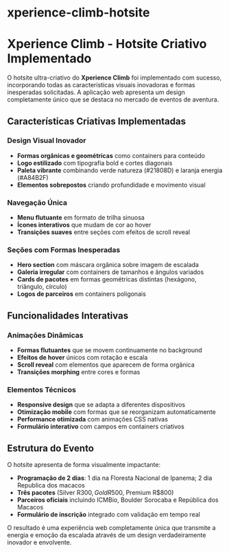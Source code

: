# xperience-climb-hotsite

# Xperience Climb - Hotsite Criativo Implementado

O hotsite ultra-criativo do **Xperience Climb** foi implementado com sucesso, incorporando todas as características visuais inovadoras e formas inesperadas solicitadas. A aplicação web apresenta um design completamente único que se destaca no mercado de eventos de aventura.

## Características Criativas Implementadas

### Design Visual Inovador
- **Formas orgânicas e geométricas** como containers para conteúdo
- **Logo estilizado** com tipografia bold e cortes diagonais
- **Paleta vibrante** combinando verde natureza (#21808D) e laranja energia (#A84B2F)
- **Elementos sobrepostos** criando profundidade e movimento visual

### Navegação Única
- **Menu flutuante** em formato de trilha sinuosa
- **Ícones interativos** que mudam de cor ao hover
- **Transições suaves** entre seções com efeitos de scroll reveal

### Seções com Formas Inesperadas
- **Hero section** com máscara orgânica sobre imagem de escalada
- **Galeria irregular** com containers de tamanhos e ângulos variados
- **Cards de pacotes** em formas geométricas distintas (hexágono, triângulo, círculo)
- **Logos de parceiros** em containers poligonais

## Funcionalidades Interativas

### Animações Dinâmicas
- **Formas flutuantes** que se movem continuamente no background
- **Efeitos de hover** únicos com rotação e escala
- **Scroll reveal** com elementos que aparecem de forma orgânica
- **Transições morphing** entre cores e formas

### Elementos Técnicos
- **Responsive design** que se adapta a diferentes dispositivos
- **Otimização mobile** com formas que se reorganizam automaticamente
- **Performance otimizada** com animações CSS nativas
- **Formulário interativo** com campos em containers criativos

## Estrutura do Evento

O hotsite apresenta de forma visualmente impactante:
- **Programação de 2 dias**: 1 dia na Floresta Nacional de Ipanema; 2 dia Republica dos macacos
- **Três pacotes** (Silver R$300, Gold R$500, Premium R$800)
- **Parceiros oficiais** incluindo ICMBio, Boulder Sorocaba e República dos Macacos
- **Formulário de inscrição** integrado com validação em tempo real

O resultado é uma experiência web completamente única que transmite a energia e emoção da escalada através de um design verdadeiramente inovador e envolvente.
